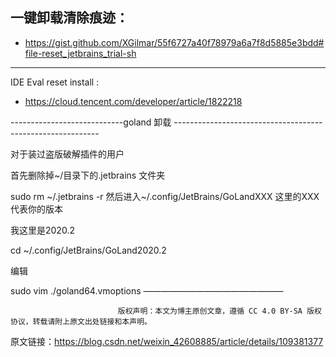 ## 一键卸载清除痕迹：

- https://gist.github.com/XGilmar/55f6727a40f78979a6a7f8d5885e3bdd#file-reset_jetbrains_trial-sh



------------------------------------------------------

IDE Eval reset   install :

-  https://cloud.tencent.com/developer/article/1822218

----------------------------goland 卸载  -----------------------------------------------------------

对于装过盗版破解插件的用户

首先删除掉~/目录下的.jetbrains 文件夹

sudo rm ~/.jetbrains -r
然后进入~/.config/JetBrains/GoLandXXX 这里的XXX代表你的版本

我这里是2020.2

cd ~/.config/JetBrains/GoLand2020.2

编辑

sudo vim ./goland64.vmoptions
————————————————

                            版权声明：本文为博主原创文章，遵循 CC 4.0 BY-SA 版权协议，转载请附上原文出处链接和本声明。

原文链接：https://blog.csdn.net/weixin_42608885/article/details/109381377

